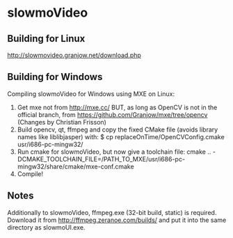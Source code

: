 slowmoVideo
===========

Building for Linux
------------------
http://slowmovideo.granjow.net/download.php

Building for Windows
--------------------
Compiling slowmoVideo for Windows using MXE on Linux:
1. Get mxe not from http://mxe.cc/ BUT, as long as OpenCV is not in the official branch, from
   https://github.com/Granjow/mxe/tree/opencv (Changes by Christian Frisson)
3. Build opencv, qt, ffmpeg
   and copy the fixed CMake file (avoids library names like liblibjasper) with:
   $ cp replaceOnTime/OpenCVConfig.cmake usr/i686-pc-mingw32/
4. Run cmake for slowmoVideo, but now give a toolchain file:
   cmake .. -DCMAKE_TOOLCHAIN_FILE=/PATH_TO_MXE/usr/i686-pc-mingw32/share/cmake/mxe-conf.cmake
5. Compile!


Notes
-----
Additionally to slowmoVideo, ffmpeg.exe (32-bit build, static) is required.
Download it from http://ffmpeg.zeranoe.com/builds/ and put it into the same directory as slowmoUI.exe.
